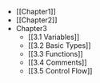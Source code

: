 - [[Chapter1]]
- [[Chapter2]]
- Chapter3
	- [[3.1 Variables]]
	- [[3.2 Basic Types]]
	- [[3.3 Functions]]
	- [[3.4 Comments]]
	- [[3.5 Control Flow]]
